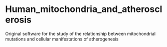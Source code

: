 # Human_mitochondria_and_atherosclerosis
Original software for the study of the relationship between mitochondrial mutations and cellular manifestations of atherogenesis
